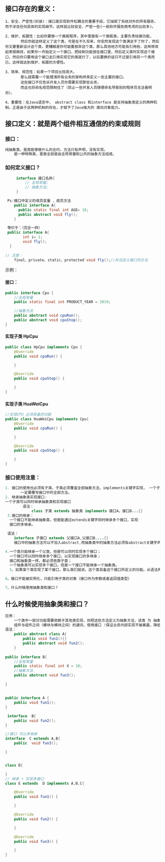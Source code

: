 ## 接口存在的意义：	

	1、安全、严密性(封装)：接口是实现软件松耦合的重要手段，它描叙了系统对外的所有服务，而不涉及任何具体的实现细节。这样就比较安全、严密一些(一般软件服务商考虑的比较多)。
	
	2、维护、拓展性：比如你要做一个画板程序，其中里面有一个面板类，主要负责绘画功能，
	       然后你就这样定义了这个类，可是在不久将来，你突然发现这个类满足不了你了，然后你又要重新设计这个类，更糟糕是你可能要放弃这个类，那么其他地方可能有引用他，这样修改起来很麻烦，如果你一开始定义一个接口，把绘制功能放在接口里，然后定义类时实现这个接口，然后你只要用这个接口去引用实现它的类就行了，以后要换的话只不过是引用另一个类而已，这样就达到维护、拓展的方便性。
	
	3、简单、规范性：如果一个项目比较庞大，
	       那么就需要一个能理清所有业务的架构师来定义一些主要的接口，
	       这些接口不仅告诉开发人员你需要实现那些业务，
	       而且也将命名规范限制住了（防止一些开发人员随便命名导致别的程序员无法看明白）。
	
	4、重要性：在Java语言中， abstract class 和interface 是支持抽象类定义的两种机制。正是由于这两种机制的存在，才赋予了Java强大的 面向对象能力。

## 接口定义：就是两个组件相互通信的约束或规则
### 接口：
```java
纯抽象类，是类能够做什么的合约，方法只有声明，没有实现。
	是一种特殊类，里面全部是由全局常量和公共的抽象方法组成。
```



### 如何定义接口？
```java
	 interface 接口名称{
		 // 全局常量;
		 // 抽象方法;
	 }
```



```java
 Ps:接口中定义的成员变量 ，成员方法
 	public interface A{
      public static final int AGE= 18;
      public abstract void fly();
    }

 等价于：（完全一样）
 public interface A{
        int i= 1;
        void fly();
  }
  
// 注意：  
 	final、private、static、protected void fly();//非法定义接口的方法

```



示例：

#### 接口：

```java
public interface Cpu {
    //全局常量
    public static final int PRODUCT_YEAR = 2019;

    //抽象方法
    public abstract void cpuRun();
    public abstract void cpuStop();
}
```

#### 实现子类 HpCpu

```java
public class HpCpu implements Cpu {
    @Override
    public void cpuRun() {

    }

    @Override
    public void cpuStop() {

    }
}
```

#### 实现子类 HuaWeiCpu

```java
//实现CPU 必须具备的功能
public class HuaWeiCpu implements Cpu{
    @Override
    public void cpuRun() {

    }

    @Override
    public void cpuStop() {

    }
}
```

### 接口使用注意：

```java
1. 接口的使用也必须有子类，子类必须覆盖全部抽象方法，implements关键字实现， 一个子类可以实现多个接口，则子类如果不是抽象类的话，
	   一定要覆写接口中的全部方法。
2. 继承抽象类实现接口: 
一个子类可以同时继承抽象类和实现接口
    	语法：
 			class 子类 extends 抽象类 implements 接口A，接口B...{}
 3.接口的继承：
  一个接口不能继承抽象类，但是能通过extends关键字同时继承多个接口，实现
  接口的多继承。

 语法：
 	interface 子接口 extends 父接口A,父接口B,...{}
 	接口中的抽象方法可以不加入abstract,而抽象类中的抽象方法必须有abstract关键字声明；

4.一个类只能继承一个父类，但是可以同时实现多个接口；
  一个接口可以同时继承多个接口，以实现接口的多继承；
  接口和抽象类一样，都必须依靠子类；
  一个抽象类可以实现多个接口，但是一个接口不能继承一个抽象类。
  5、如果某个类实现了某个接口，那么我们就说，这个类具备这个接口所定义的功能。从语法角度来说，和继承类似

6、接口不能被实例化，只能引用子类的对象（接口作为参数或者返回值类型）

7、什么时候使用抽象类和接口？
```

##   什么时候使用抽象类和接口？

```java
应用：
	一个类中一部分功能需要依赖于其他类实现，则把这些方法定义为抽象方法，该类 为 抽象类
	组件与组件之间（模块与模块之间）的通讯，使用接口 (保证业务内部实现不被暴露，降低模块之间的耦合性)
语法：
	public abstract class A{
        public void fun1(){}
        public abstract void fun2();        
	}
	
public interface B{
    //全局常量
    public static final int X = 10;
    //抽象方法
    public abstract void fun3();     
    
}
```









## 	

```java
public interface A {
    public void fun1();
}

 interface  B{
    public void fun2();
}

//接口 可以多继承
interface  C extends A,B{
    public  void fun3();

}


class D{

}
// 继承 + 实现多接口
class E extends  D implements A,B,C{

    @Override
    public void fun1() {

    }

    @Override
    public void fun2() {

    }

    @Override
    public void fun3() {

    }
}
```

 
